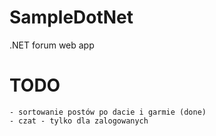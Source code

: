 # SampleDotNet
.NET forum web app
# TODO
	- sortowanie postów po dacie i garmie (done)
	- czat - tylko dla zalogowanych
